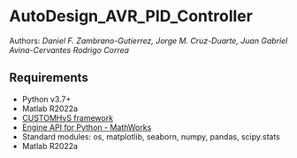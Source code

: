 # AutoDesign_AVR_PID_Controller


Authors: _Daniel F. Zambrano-Gutierrez, Jorge M. Cruz-Duarte, Juan Gabriel Avina-Cervantes Rodrigo Correa_


## Requirements
* Python v3.7+
* Matlab R2022a
* [CUSTOMHyS framework](https://github.com/jcrvz/customhys.git)
* [Engine API for Python - MathWorks](https://www.mathworks.com/help/matlab/matlab_external/install-the-matlab-engine-for-python.html)
* Standard modules: os, matplotlib, seaborn, numpy, pandas, scipy.stats
* Matlab R2022a
